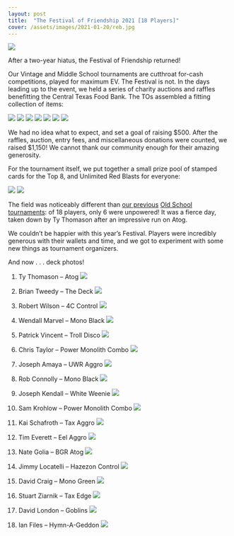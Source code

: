 ```yaml
---
layout: post
title:  "The Festival of Friendship 2021 [18 Players]"
cover: /assets/images/2021-01-20/reb.jpg
---
```


![](/assets/images/2021-01-20/festival_2021.jpg)

After a two-year hiatus, the Festival of Friendship returned!

Our Vintage and Middle School tournaments are cutthroat for-cash competitions,
played for maximum EV. The Festival is not. In the days leading up to the
event, we held a series of charity auctions and raffles benefitting the Central
Texas Food Bank. The TOs assembled a fitting collection of items:

![](/assets/images/2021-01-20/therapies.jpg)
![](/assets/images/2021-01-20/duals.jpg)
![](/assets/images/2021-01-20/knight.jpg)
![](/assets/images/2021-01-20/proxies.jpg)
![](/assets/images/2021-01-20/lord_card.jpg)
![](/assets/images/2021-01-20/lord_mini.jpg)
![](/assets/images/2021-01-20/lord_base_2021.jpg)

We had no idea what to expect, and set a goal of raising $500. After the
raffles, auction, entry fees, and miscellaneous donations were counted, we
raised $1,150! We cannot thank our community enough for their amazing
generosity.

For the tournament itself, we put together a small prize pool of stamped cards
for the Top 8, and Unlimited Red Blasts for everyone:

![](/assets/images/2021-01-20/top_8.jpg)
![](/assets/images/2021-01-20/reb.jpg)

The field was noticeably different than [our previous](/results/2018-07-07)
[Old School](/results/2019-01-20) [tournaments](/results/2019-07-06): of 18 players,
only 6 were unpowered! It was a fierce day, taken down by Ty Thomason after an
impressive run on Atog.

We couldn’t be happier with this year’s Festival. Players were incredibly
generous with their wallets and time, and we got to experiment with some new
things as tournament organizers.

And now . . . deck photos!

1.	Ty Thomason – Atog
![](/assets/images/2021-01-20/ty_atog.jpg)

2.	Brian Tweedy – The Deck
![](/assets/images/2021-01-20/tweedy_deck.jpg)

3.	Robert Wilson – 4C Control
![](/assets/images/2021-01-20/robert_4c.jpg)

4.	Wendall Marvel – Mono Black
![](/assets/images/2021-01-20/wendall_black.jpg)

5.	Patrick Vincent – Troll Disco
![](/assets/images/2021-01-20/patrick_disco.jpg)

6.	Chris Taylor – Power Monolith Combo
![](/assets/images/2021-01-20/chris_rug.jpg)

7.	Joseph Amaya – UWR Aggro
![](/assets/images/2021-01-20/joseph_aggro.jpg)

8.	Rob Connolly – Mono Black
![](/assets/images/2021-01-20/rob_black.jpg)

9.	Joseph Kendall – White Weenie
![](/assets/images/2021-01-20/joseph_white.jpg)

10.	Sam Krohlow – Power Monolith Combo
![](/assets/images/2021-01-20/sam_monolith.jpg)

11.	Kai Schafroth – Tax Aggro
![](/assets/images/2021-01-20/kai_tax.jpg)

12.	Tim Everett – Eel Aggro
![](/assets/images/2021-01-20/tim_ur.jpg)

13.	Nate Golia – BGR Atog
![](/assets/images/2021-01-20/nate_atog.jpg)

14.	Jimmy Locatelli – Hazezon Control
![](/assets/images/2021-01-20/jimmy_hazezon.jpg)

15.	David Craig – Mono Green
![](/assets/images/2021-01-20/david_green.jpg)

16.	Stuart Ziarnik – Tax Edge
![](/assets/images/2021-01-20/stu_tax.jpg)

17.	David London – Goblins
![](/assets/images/2021-01-20/david_goblins.jpg)

18.	Ian Files – Hymn-A-Geddon
![](/assets/images/2021-01-20/ian_geddon.jpg)


